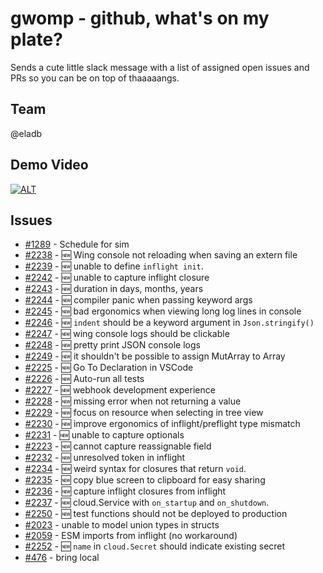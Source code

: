 # gwomp - github, what's on my plate?

Sends a cute little slack message with a list of assigned open issues and PRs so you can be on top
of thaaaaangs.

## Team

@eladb

## Demo Video

[![ALT](https://youtube-md.vercel.app/LaZNk7mukLE)](https://www.youtube.com/watch?v=LaZNk7mukLE)


## Issues

- [#1289](https://github.com/winglang/wing/issues/1289) - Schedule for sim
- [#2238](https://github.com/winglang/wing/issues/2238) - :new: Wing console not reloading when saving an extern file
- [#2239](https://github.com/winglang/wing/issues/2239) - :new: unable to define `inflight init`.
- [#2242](https://github.com/winglang/wing/issues/2242) - :new: unable to capture inflight closure
- [#2243](https://github.com/winglang/wing/issues/2243) - :new: duration in days, months, years
- [#2244](https://github.com/winglang/wing/issues/2244) - :new: compiler panic when passing keyword args
- [#2245](https://github.com/winglang/wing/issues/2245) - :new: bad ergonomics when viewing long log lines in console
- [#2246](https://github.com/winglang/wing/issues/2246) - :new: `indent` should be a keyword argument in `Json.stringify()` 
- [#2247](https://github.com/winglang/wing/issues/2247) - :new: wing console logs should be clickable
- [#2248](https://github.com/winglang/wing/issues/2248) - :new: pretty print JSON console logs
- [#2249](https://github.com/winglang/wing/issues/2249) - :new: it shouldn't be possible to assign MutArray to Array
- [#2225](https://github.com/winglang/wing/issues/2225) - :new: Go To Declaration in VSCode
- [#2226](https://github.com/winglang/wing/issues/2226) - :new: Auto-run all tests
- [#2227](https://github.com/winglang/wing/issues/2227) - :new: webhook development experience
- [#2228](https://github.com/winglang/wing/issues/2228) - :new: missing error when not returning a value
- [#2229](https://github.com/winglang/wing/issues/2229) - :new: focus on resource when selecting in tree view
- [#2230](https://github.com/winglang/wing/issues/2230) - :new: improve ergonomics of inflight/preflight type mismatch
- [#2231](https://github.com/winglang/wing/issues/2231) - :new: unable to capture optionals
- [#2223](https://github.com/winglang/wing/issues/2233) - :new: cannot capture reassignable field
- [#2232](https://github.com/winglang/wing/issues/2232) - :new: unresolved token in inflight
- [#2234](https://github.com/winglang/wing/issues/2234) - :new: weird syntax for closures that return `void`.
- [#2235](https://github.com/winglang/wing/issues/2235) - :new: copy blue screen to clipboard for easy sharing
- [#2236](https://github.com/winglang/wing/issues/2236) - :new: capture inflight closures from inflight
- [#2237](https://github.com/winglang/wing/issues/2237) - :new: cloud.Service with `on_startup` and `on_shutdown`.
- [#2250](https://github.com/winglang/wing/issues/2250) - :new: test functions should not be deployed to production
- [#2023](https://github.com/winglang/wing/issues/2023) - unable to model union types in structs
- [#2059](https://github.com/winglang/wing/issues/2059) - ESM imports from inflight (no workaround)
- [#2252](https://github.com/winglang/wing/issues/2252) - :new: `name` in `cloud.Secret` should indicate existing secret
- [#476](https://github.com/winglang/wing/issues/476) - bring local
